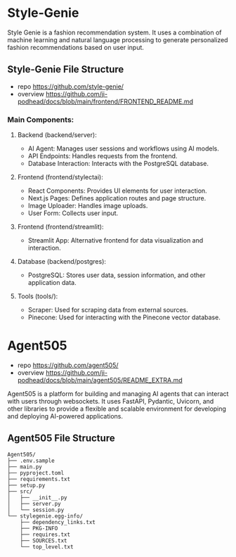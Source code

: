 # Style-Genie 
Style Genie is a fashion recommendation system. It uses a combination of machine learning and natural language processing to generate personalized fashion recommendations based on user input.

## Style-Genie File Structure

- repo  https://github.com/style-genie/
- overview https://github.com/ji-podhead/docs/blob/main/frontend/FRONTEND_README.md

### Main Components:

1.  Backend (backend/server):
    *   AI Agent: Manages user sessions and workflows using AI models.
    *   API Endpoints: Handles requests from the frontend.
    *   Database Interaction: Interacts with the PostgreSQL database.

2.  Frontend (frontend/stylectai):
    *   React Components: Provides UI elements for user interaction.
    *   Next.js Pages: Defines application routes and page structure.
    *   Image Uploader: Handles image uploads.
    *   User Form: Collects user input.

3.  Frontend (frontend/streamlit):
    *   Streamlit App: Alternative frontend for data visualization and interaction.

4.  Database (backend/postgres):
    *   PostgreSQL: Stores user data, session information, and other application data.

5.  Tools (tools/):
    *   Scraper: Used for scraping data from external sources.
    *   Pinecone: Used for interacting with the Pinecone vector database.


# Agent505
- repo  https://github.com/agent505/
- overview https://github.com/ji-podhead/docs/blob/main/agent505/README_EXTRA.md

Agent505 is a platform for building and managing AI agents that can interact with users through websockets. It uses FastAPI, Pydantic, Uvicorn, and other libraries to provide a flexible and scalable environment for developing and deploying AI-powered applications.

## Agent505 File Structure

```
Agent505/
├── .env.sample
├── main.py
├── pyproject.toml
├── requirements.txt
├── setup.py
├── src/
│   ├── __init__.py
│   ├── server.py
│   └── session.py
└── stylegenie.egg-info/
    ├── dependency_links.txt
    ├── PKG-INFO
    ├── requires.txt
    ├── SOURCES.txt
    └── top_level.txt
```
